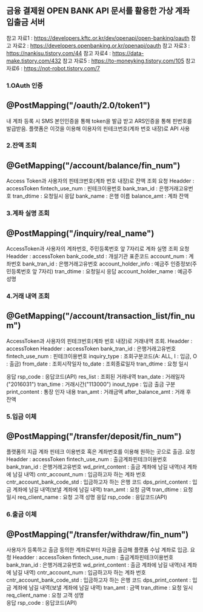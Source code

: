## 금융 결제원 OPEN BANK API 문서를 활용한 가상 계좌 입출금 서버

 참고 자료1 : https://developers.kftc.or.kr/dev/openapi/open-banking/oauth
 참고 자료2 : https://developers.openbanking.or.kr/openapi/oauth
 참고 자료3 : https://nankisu.tistory.com/44
 참고 자료4 : https://data-make.tistory.com/432
 참고 자료5 : https://to-moneyking.tistory.com/105
 참고 자료6 : https://not-robot.tistory.com/7

### 1.OAuth 인증
@PostMapping("/oauth/2.0/token1")
---
내 계좌 등록 시 SMS 본인인증을 통해 token을 발급 받고 ARS인증을 통해 핀번호를 발급받음. 
플랫폼은 이것을 이용해 이용자의 핀테크번호(계좌 번호 내장)로 API 사용

### 2.잔액 조회
@GetMapping("/account/balance/fin_num")
---
Access Token과 사용자의 핀테크번호(계좌 번호 내장)로 잔액 조회
요청
Headder : accessToken
fintech_use_num : 핀테크이용번호
bank_tran_id : 은행거래고유번호
tran_dtime : 요청일시
응답
bank_name : 은행 이름
balance_amt : 계좌 잔액


### 3.계좌 실명 조회
@PostMapping("/inquiry/real_name")
---
AccessToken과 사용자의 계좌번호, 주민등록번호 앞 7자리로 계좌 실명 조회
요청
Headder : accessToken
bank_code_std : 개설기관 표준코드
account_num : 계좌번호
bank_tran_id : 은행거래고유번호
account_holder_info : 예금주 인증정보(주민등록번호 앞 7자리)
tran_dtime : 요청일시
응답
account_holder_name : 예금주 성명


### 4.거래 내역 조회
@GetMapping("/account/transaction_list/fin_num")
---
AccessToken과 사용자의 핀테크번호(계좌 번호 내장)로 거래내역 조회.
Headder : accessToken
Headder : accessToken
bank_tran_id : 은행거래고유번호
fintech_use_num : 핀테크이용번호
inquiry_type : 조회구분코드(A: ALL, I : 입금, O : 출금)
from_date : 조회시작일자
to_date : 조회종료일자
tran_dtime : 요청 일시

응답
rsp_code : 응답코드(API)
res_list : 조회된 거래내역
tran_date : 거래일자("2016031")
tran_time : 거래시간("113000")
inout_type : 입금 출금 구분
print_content : 통장 인자 내용
tran_amt : 거래금액
after_balance_amt : 거래 후 잔액


### 5.입금 이체
@PostMapping("/transfer/deposit/fin_num")
---
플랫폼의 지급 계좌 핀테크 이용번호 혹은 계좌번호를 이용해 원하는 곳으로 출금. 
요청
Headder : accessToken
fintech_use_num : 출금계좌핀테크이용번호
bank_tran_id : 은행거래고유번호
wd_print_content : 출금 계좌에 남길 내역(내 계좌에 남길 내역)
cntr_account_num : 입금하고자 하는 계좌 번호
cntr_account_bank_code_std : 입금하고자 하는 은행 코드
dps_print_content : 입금 계좌에 남길 내역(보낼 계좌에 남길 내역)
tran_amt : 요청 금액
tran_dtime : 요청 일시
req_client_name : 요청 고객 성명
응답
rsp_code : 응답코드(API)

### 6.출금 이체
@PostMapping("/transfer/withdraw/fin_num")
---
사용자가 등록하고 출금 동의한 계좌로부터 자금을 출금해 플랫폼 수납 계좌로 입금.
요청
Headder : accessToken
fintech_use_num : 출금계좌핀테크이용번호
bank_tran_id : 은행거래고유번호
wd_print_content : 출금 계좌에 남길 내역(내 계좌에 남길 내역)
cntr_account_num : 입금하고자 하는 계좌 번호
cntr_account_bank_code_std : 입금하고자 하는 은행 코드
dps_print_content : 입금 계좌에 남길 내역(보낼 계좌에 남길 내역)
tran_amt : 금액
tran_dtime : 요청 일시
req_client_name : 요청 고객 성명	
응답
rsp_code : 응답코드(API)	
